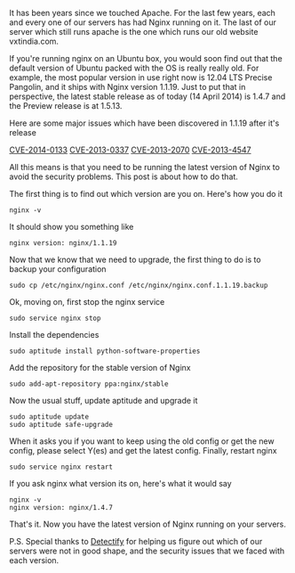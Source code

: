 It has been years since we touched Apache. For the last few years, each and every one of our servers has had Nginx running on it. The last of our server which still runs apache is the one which runs our old website vxtindia.com.

If you're running nginx on an Ubuntu box, you would soon find out that the default version of Ubuntu packed with the OS is really really old. For example, the most popular version in use right now is 12.04 LTS Precise Pangolin, and it ships with Nginx version 1.1.19. Just to put that in perspective, the latest stable release as of today (14 April 2014) is 1.4.7 and the Preview release is at 1.5.13.

Here are some major issues which have been discovered in 1.1.19 after it's release

[CVE-2014-0133](http://mailman.nginx.org/pipermail/nginx-announce/2014/000135.html)
[CVE-2013-0337](https://bugs.debian.org/cgi-bin/bugreport.cgi?bug=701112)
[CVE-2013-2070](http://mailman.nginx.org/pipermail/nginx-announce/2013/000114.html)
[CVE-2013-4547](http://mailman.nginx.org/pipermail/nginx-announce/2013/000125.html)

All this means is that you need to be running the latest version of Nginx to avoid the security problems. This post is about how to do that.

The first thing is to find out which version are you on. Here's how you do it

    nginx -v

It should show you something like

    nginx version: nginx/1.1.19

Now that we know that we need to upgrade, the first thing to do is to backup your configuration

    sudo cp /etc/nginx/nginx.conf /etc/nginx/nginx.conf.1.1.19.backup

Ok, moving on, first stop the nginx service

    sudo service nginx stop

Install the dependencies

    sudo aptitude install python-software-properties

Add the repository for the stable version of Nginx

    sudo add-apt-repository ppa:nginx/stable

Now the usual stuff, update aptitude and upgrade it

    sudo aptitude update
    sudo aptitude safe-upgrade

When it asks you if you want to keep using the old config or get the new config, please select Y(es) and get the latest config.
Finally, restart nginx

    sudo service nginx restart

If you ask nginx what version its on, here's what it would say

    nginx -v
    nginx version: nginx/1.4.7

That's it. Now you have the latest version of Nginx running on your servers.

P.S. Special thanks to [Detectify](https://detectify.com) for helping us figure out which of our servers were not in good shape, and the security issues that we faced with each version.
